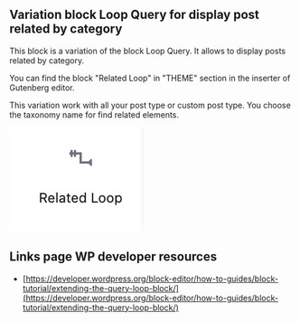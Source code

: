 ## Variation block Loop Query for display post related by category


This block is a variation of the block Loop Query. It allows to display posts related by category.

You can find the block "Related Loop" in "THEME" section in the inserter of Gutenberg editor.

This variation work with all your post type or custom post type. You choose the taxonomy name for find related elements.


![](screenshot.png)


## Links page WP developer resources

- [https://developer.wordpress.org/block-editor/how-to-guides/block-tutorial/extending-the-query-loop-block/](https://developer.wordpress.org/block-editor/how-to-guides/block-tutorial/extending-the-query-loop-block/)
